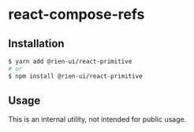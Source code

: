 # react-compose-refs

## Installation

```sh
$ yarn add @rien-ui/react-primitive
# or
$ npm install @rien-ui/react-primitive
```

## Usage

This is an internal utility, not intended for public usage.
